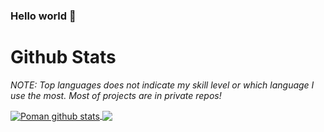 ### Hello world 👋

<!--
**siidev/Poman** is a ✨ _special_ ✨ repository because its `README.md` (this file) appears on your GitHub profile.

Here are some ideas to get you started:

- 🔭 I’m currently working on ...
- 🌱 I’m currently learning ...
- 👯 I’m looking to collaborate on ...
- 🤔 I’m looking for help with ...
- 💬 Ask me about ...
- 📫 How to reach me: ...
- 😄 Pronouns: ...
- ⚡ Fun fact: ...
-->
# Github Stats

*NOTE: Top languages does not indicate my skill level or which language I use the most. Most of projects are in private repos!*

<a href="https://github.com/siidev">
  <img align="center" src="https://github-readme-stats.vercel.app/api?username=siidev&show_icons=true&theme=gruvbox&count_private=true" alt="Poman github stats" />
</a>

<a href="https://github.com/siidev">
  <img align="center" src="https://github-readme-stats.vercel.app/api/top-langs/?username=siidev&layout=compact&theme=gruvbox" />
</a>

